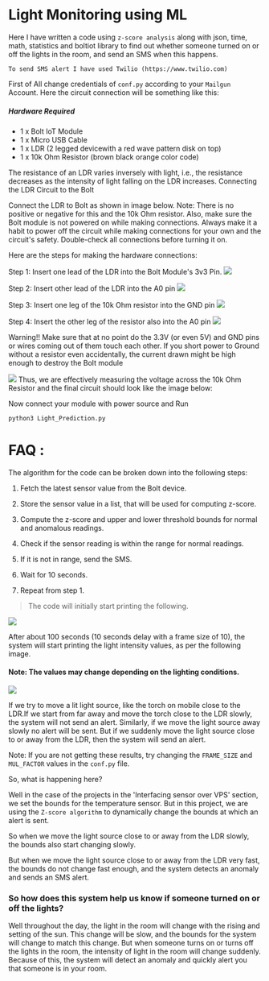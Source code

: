 # Light Monitoring using ML

Here I have written a code using `z-score analysis` along with json, time, math, statistics and boltiot library to find out whether someone turned on or off the lights in the room, and send an SMS when this happens.

`To send SMS alert I have used Twilio (https://www.twilio.com)`

First of All change credentials of `conf.py` according to your `Mailgun` Account.
Here the circuit connection will be something like this:

##### Hardware Required

* 1 x Bolt IoT Module
* 1 x Micro USB Cable
* 1 x LDR (2 legged devicewith a red wave pattern disk on top)
* 1 x 10k Ohm Resistor (brown black orange color code)

The resistance of an LDR varies inversely with light, i.e., the resistance decreases as the intensity of light falling on the LDR increases. Connecting the LDR Circuit to the Bolt

Connect the LDR to Bolt as shown in image below. Note: There is no positive or negative for this and the 10k Ohm resistor. Also, make sure the Bolt module is not powered on while making connections. Always make it a habit to power off the circuit while making connections for your own and the circuit's safety. Double-check all connections before turning it on.

Here are the steps for making the hardware connections:

Step 1: Insert one lead of the LDR into the Bolt Module's 3v3 Pin.
![](https://camo.githubusercontent.com/3c0bd34c9aa78c0e99c1b5feeff7f4a0c78398da/68747470733a2f2f63646e2e66732e746561636861626c6563646e2e636f6d2f41444e75704d6e577952376b435752766d37364c617a2f726573697a653d77696474683a313530302f68747470733a2f2f7777772e66696c657069636b65722e696f2f6170692f66696c652f4f4e53346c506e68526e6d52484e437368444456)

Step 2: Insert other lead of the LDR into the A0 pin
![](https://camo.githubusercontent.com/b482b689aa0b4a9d360cf56aacdf882184171728/68747470733a2f2f63646e2e66732e746561636861626c6563646e2e636f6d2f41444e75704d6e577952376b435752766d37364c617a2f726573697a653d77696474683a313530302f68747470733a2f2f7777772e66696c657069636b65722e696f2f6170692f66696c652f4c79754c41344a4d545379394e53783371414739)

Step 3: Insert one leg of the 10k Ohm resistor into the GND pin
![](https://camo.githubusercontent.com/a30db117169caaa72980afc6ad01b2afe87964f1/68747470733a2f2f63646e2e66732e746561636861626c6563646e2e636f6d2f41444e75704d6e577952376b435752766d37364c617a2f726573697a653d77696474683a313530302f68747470733a2f2f7777772e66696c657069636b65722e696f2f6170692f66696c652f57364e4a44455a4b524e4b3843345236776a4438)

Step 4: Insert the other leg of the resistor also into the A0 pin
![](https://camo.githubusercontent.com/acf916c0ff9c734a40f6c708908c42434c492311/68747470733a2f2f63646e2e66732e746561636861626c6563646e2e636f6d2f41444e75704d6e577952376b435752766d37364c617a2f726573697a653d77696474683a313530302f68747470733a2f2f7777772e66696c657069636b65722e696f2f6170692f66696c652f344a49663957524a57764d785a76486157415a41)

Warning!! Make sure that at no point do the 3.3V (or even 5V) and GND pins or wires coming out of them touch each other. If you short power to Ground without a resistor even accidentally, the current drawn might be high enough to destroy the Bolt module 

![](https://camo.githubusercontent.com/9877f98f7ded2327f89c5d68fc61ab668d635d8c/68747470733a2f2f63646e2e66732e746561636861626c6563646e2e636f6d2f41444e75704d6e577952376b435752766d37364c617a2f726573697a653d77696474683a313530302f68747470733a2f2f7777772e66696c657069636b65722e696f2f6170692f66696c652f4d4833507936704b51704f7541694e476f6b6167)
Thus, we are effectively measuring the voltage across the 10k Ohm Resistor and the final circuit should look like the image below:

Now connect your module with power source and Run

    python3 Light_Prediction.py



# FAQ : 

The algorithm for the code can be broken down into the following steps:

1) Fetch the latest sensor value from the Bolt device.

2) Store the sensor value in a list, that will be used for computing z-score.

3) Compute the z-score and upper and lower threshold bounds for normal and anomalous readings.

4) Check if the sensor reading is within the range for normal readings.

5) If it is not in range, send the SMS.

6) Wait for 10 seconds.

7) Repeat from step 1.

> The code will initially start printing the following.

![](https://cdn.fs.teachablecdn.com/resize=width:1500/Zo31Dq0YR3Wh9ZekEUFP)

After about 100 seconds (10 seconds delay with a frame size of 10), the system will start printing the light intensity values, as per the following image.

#### Note: The values may change depending on the lighting conditions.
![](https://cdn.fs.teachablecdn.com/resize=width:1500/3DOd07uCQz6600VdXMql)

If we try to move a lit light source, like the torch on mobile close to the LDR.If we start from far away and move the torch close to the LDR slowly, the system will not send an alert. Similarly, if we move the light source away slowly no alert will be sent. But if we suddenly move the light source close to or away from the LDR, then the system will send an alert.

Note: If you are not getting these results, try changing the `FRAME_SIZE` and `MUL_FACTOR` values in the `conf.py` file.

So, what is happening here?

Well in the case of the projects in the 'Interfacing sensor over VPS' section, we set the bounds for the temperature sensor. But in this project, we are using the `Z-score algorithm` to dynamically change the bounds at which an alert is sent.

So when we move the light source close to or away from the LDR slowly, the bounds also start changing slowly.

But when we move the light source close to or away from the LDR very fast, the bounds do not change fast enough, and the system detects an anomaly and sends an SMS alert.

### So how does this system help us know if someone turned on or off the lights?

Well throughout the day, the light in the room will change with the rising and setting of the sun. This change will be slow, and the bounds for the system will change to match this change. But when someone turns on or turns off the lights in the room, the intensity of light in the room will change suddenly. Because of this, the system will detect an anomaly and quickly alert you that someone is in your room.
